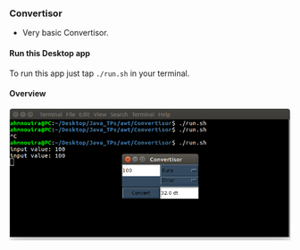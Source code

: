 ### Convertisor 

*  Very basic Convertisor.

#### Run this Desktop app

To run this app just tap `./run.sh` in your terminal.

#### Overview 

![img](img/img.png)
